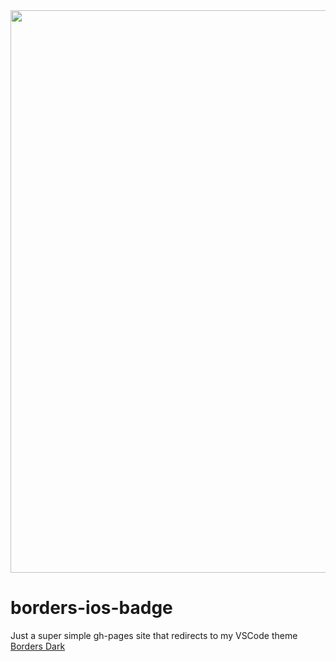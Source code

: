 <img src="https://raw.githubusercontent.com/Bloumbs/borders-ios-badge/gh-pages/images/ios-badge.gif" width="900">

# borders-ios-badge

Just a super simple gh-pages site that redirects to my VSCode theme [Borders Dark](https://marketplace.visualstudio.com/items?itemName=bloumbs.borders-dark)

